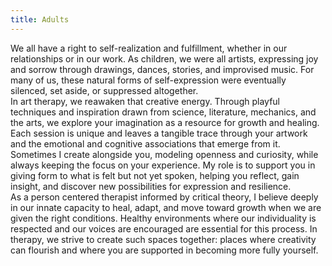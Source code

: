 ```yaml
---
title: Adults
---
```


We all have a right to self-realization and fulfillment, whether in our relationships or in our work. As children, we were all artists, expressing joy and sorrow through drawings, dances, stories, and improvised music. For many of us, these natural forms of self-expression were eventually silenced, set aside, or suppressed altogether.<br>
In art therapy, we reawaken that creative energy. Through playful techniques and inspiration drawn from science, literature, mechanics, and the arts, we explore your imagination as a resource for growth and healing. Each session is unique and leaves a tangible trace through your artwork and the emotional and cognitive associations that emerge from it. Sometimes I create alongside you, modeling openness and curiosity, while always keeping the focus on your experience. My role is to support you in giving form to what is felt but not yet spoken, helping you reflect, gain insight, and discover new possibilities for expression and resilience.<br>
As a person centered therapist informed by critical theory, I believe deeply in our innate capacity to heal, adapt, and move toward growth when we are given the right conditions. Healthy environments where our individuality is respected and our voices are encouraged are essential for this process. In therapy, we strive to create such spaces together: places where creativity can flourish and where you are supported in becoming more fully yourself.<br>
